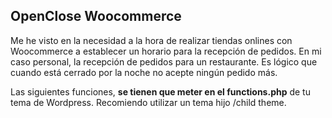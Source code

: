 ## OpenClose Woocommerce

Me he visto en la necesidad a la hora de realizar tiendas onlines con Woocommerce a establecer un horario para la recepción de pedidos. En mi caso personal, la recepción de pedidos para un restaurante. Es lógico que cuando está cerrado por la noche no acepte ningún pedido más.

Las siguientes funciones, **se tienen que meter en el functions.php** de tu tema de Wordpress. Recomiendo utilizar un tema hijo /child theme.
